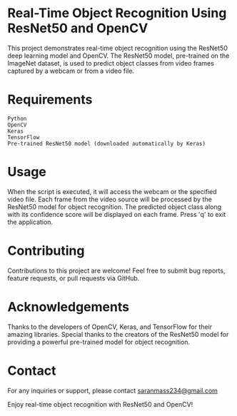 # Real-Time Object Recognition Using ResNet50 and OpenCV
This project demonstrates real-time object recognition using the ResNet50 deep learning model and OpenCV. The ResNet50 model, pre-trained on the ImageNet dataset, is used to predict object classes from video frames captured by a webcam or from a video file.

# Requirements
    Python
    OpenCV
    Keras
    TensorFlow
    Pre-trained ResNet50 model (downloaded automatically by Keras)

# Usage
When the script is executed, it will access the webcam or the specified video file.
Each frame from the video source will be processed by the ResNet50 model for object recognition.
The predicted object class along with its confidence score will be displayed on each frame.
Press 'q' to exit the application.

# Contributing
Contributions to this project are welcome! Feel free to submit bug reports, feature requests, or pull requests via GitHub.

# Acknowledgements
Thanks to the developers of OpenCV, Keras, and TensorFlow for their amazing libraries.
Special thanks to the creators of the ResNet50 model for providing a powerful pre-trained model for object recognition.

# Contact
For any inquiries or support, please contact saranmass234@gmail.com

Enjoy real-time object recognition with ResNet50 and OpenCV!
